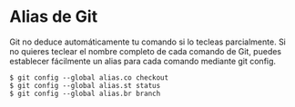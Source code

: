 # Alias de Git

Git no deduce automáticamente tu comando si lo tecleas parcialmente. Si no quieres teclear el nombre completo de cada comando de Git, puedes establecer fácilmente un alias para cada comando mediante git config.

```
$ git config --global alias.co checkout
$ git config --global alias.st status
$ git config --global alias.br branch
```